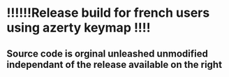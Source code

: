 <h1>!!!!!!Release build for french users using azerty keymap !!!!</h1>

<h2>Source code is orginal unleashed unmodified independant of the release available on the right </h2>
